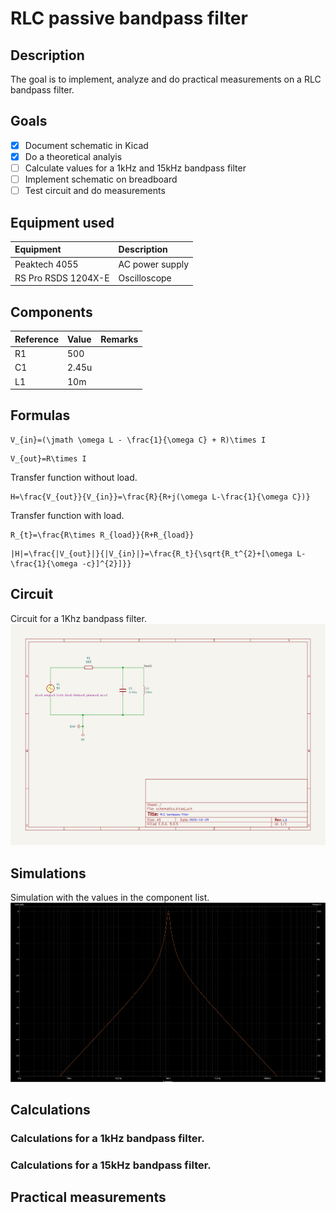 # RLC passive bandpass filter

## Description
The goal is to implement, analyze and do practical measurements on a RLC bandpass filter.
 
## Goals
- [x] Document schematic in Kicad
- [x] Do a theoretical analyis 
- [ ] Calculate values for a 1kHz and 15kHz bandpass filter 
- [ ] Implement schematic on breadboard
- [ ] Test circuit and do measurements

## Equipment used
| Equipment | Description |
| :------------- | :------------- |
| Peaktech 4055 | AC power supply |
| RS Pro RSDS 1204X-E | Oscilloscope |

## Components
| Reference | Value | Remarks |
| :------------- | :------------- | :------------- |
| R1 | 500 | |
| C1 | 2.45u | |
| L1 | 10m | |

## Formulas
```m̀ath
V_{in}=(\jmath \omega L - \frac{1}{\omega C} + R)\times I
```
```m̀ath
V_{out}=R\times I 
```
Transfer function without load.
```m̀ath
H=\frac{V_{out}}{V_{in}}=\frac{R}{R+j(\omega L-\frac{1}{\omega C})}
```
Transfer function with load.
```m̀ath
R_{t}=\frac{R\times R_{load}}{R+R_{load}}
```
```m̀ath
|H|=\frac{|V_{out}|}{|V_{in}|}=\frac{R_t}{\sqrt{R_t^{2}+[\omega L-\frac{1}{\omega -c}]^{2}]}}
```
## Circuit
Circuit for a 1Khz bandpass filter.
<img src="./schematics/schematics.svg">

## Simulations
Simulation with the values in the component list.
<img src="./images/simulation.png">

## Calculations

### Calculations for a 1kHz bandpass filter.

### Calculations for a 15kHz bandpass filter.

## Practical measurements
